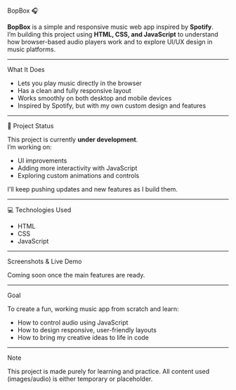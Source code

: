  BopBox 🎧

**BopBox** is a simple and responsive music web app inspired by **Spotify**.  
I’m building this project using **HTML, CSS, and JavaScript** to understand how browser-based audio players work and to explore UI/UX design in music platforms.

---

 What It Does

- Lets you play music directly in the browser  
- Has a clean and fully responsive layout  
- Works smoothly on both desktop and mobile devices  
- Inspired by Spotify, but with my own custom design and features

---

🚧 Project Status

This project is currently **under development**.  
I’m working on:
- UI improvements  
- Adding more interactivity with JavaScript  
- Exploring custom animations and controls

I'll keep pushing updates and new features as I build them.

---

 💻 Technologies Used

- HTML  
- CSS  
- JavaScript  

---

Screenshots & Live Demo

Coming soon once the main features are ready.

---

Goal

To create a fun, working music app from scratch and learn:
- How to control audio using JavaScript  
- How to design responsive, user-friendly layouts  
- How to bring my creative ideas to life in code

---

Note

This project is made purely for learning and practice. All content used (images/audio) is either temporary or placeholder.

